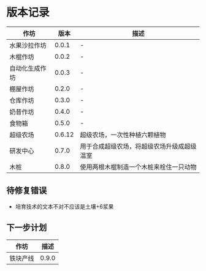 # 版本记录

| 作坊           | 版本   | 描述                                       |
| -------------- | ------ | ------------------------------------------ |
| 水果沙拉作坊   | 0.0.1  | -                                          |
| 木棍作坊       | 0.0.2  | -                                          |
| 自动化生成作坊 | 0.0.3  | -                                          |
| 棚屋作坊       | 0.2.0  | -                                          |
| 仓库作坊       | 0.3.0  | -                                          |
| 奶昔作坊       | 0.4.0  | -                                          |
| 食物箱         | 0.5.0  | -                                          |
| 超级农场       | 0.6.12 | 超级农场，一次性种植六颗植物               |
| 研发中心       | 0.7.0  | 用于合成超级农场，将超级农场升级成超级温室 |
| 木桩           | 0.8.0  | 使用两根木棍制造一个木桩来栓住一只动物     |

## 待修复错误

* 培育技术的文本不对不应该是土壤+6浆果

## 下一步计划

| 作坊 | 描述                                     |
| ---- | ---------------------------------------- |
| 铁块产线 | 0.9.0  | 使用两根木棍制造一个木桩来栓住一只动物     |
